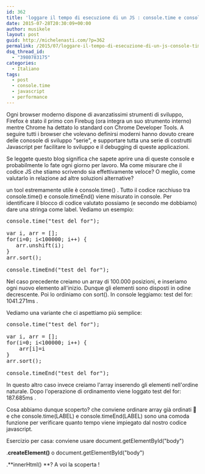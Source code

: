 ```yaml
---
id: 362
title: 'loggare il tempo di esecuzione di un JS : console.time e console.timeEnd'
date: 2015-07-28T20:30:09+00:00
author: musikele
layout: post
guid: http://michelenasti.com/?p=362
permalink: /2015/07/loggare-il-tempo-di-esecuzione-di-un-js-console-time-e-console-timeend/
dsq_thread_id:
  - "3980783175"
categories:
  - Italiano
tags:
  - post
  - console.time
  - javascript
  - performance
---
```

Ogni browser moderno dispone di avanzatissimi strumenti di sviluppo, Firefox è stato il primo con Firebug (ora integra un suo strumento interno) mentre Chrome ha dettato lo standard con Chrome Developer Tools. A seguire tutti i browser che volevano definirsi moderni hanno dovuto creare delle conosole di sviluppo "serie", e supportare tutta una serie di costrutti Javascript per facilitare lo sviluppo e il debugging di queste applicazioni.

Se leggete questo blog significa che sapete aprire una di queste console e probabilmente lo fate ogni giorno per lavoro. Ma come misurare che il codice JS che stiamo scrivendo sia effettivamente veloce? O meglio, come valutarlo in relazione ad altre soluzioni alternative?

un tool estremamente utile è <span class="lang:default decode:true  crayon-inline ">console.time()</span> . Tutto il codice racchiuso tra <span class="lang:default decode:true  crayon-inline ">console.time()</span>  e <span class="lang:default decode:true  crayon-inline ">console.timeEnd()</span>  viene misurato in console. Per identificare il blocco di codice valutato possiamo (e secondo me dobbiamo) dare una stringa come label. Vediamo un esempio:

<pre class="lang:js decode:true">console.time("test del for"); 

var i, arr = []; 
for(i=0; i&lt;100000; i++) { 
   arr.unshift(i); 
} 
arr.sort(); 

console.timeEnd("test del for");</pre>

Nel caso precedente creiamo un array di 100.000 posizioni, e inseriamo ogni nuovo elemento all'inizio. Dunque gli elementi sono disposti in odine decrescente. Poi lo ordiniamo con sort(). In console leggiamo: <span class="lang:default decode:true  crayon-inline ">test del for: 1041.271ms</span> .

Vediamo una variante che ci aspettiamo più semplice:

<pre class="lang:js decode:true">console.time("test del for"); 

var i, arr = []; 
for(i=0; i&lt;100000; i++) { 
    arr[i]=i 
} 
arr.sort(); 

console.timeEnd("test del for");</pre>

In questo altro caso invece creiamo l'array inserendo gli elementi nell'ordine naturale. Dopo l'operazione di ordinamento viene loggato <span class="lang:default decode:true  crayon-inline ">test del for: 187.685ms</span> .

Cosa abbiamo dunque scoperto? che conviene ordinare array già ordinati 🙂 e che console.time(LABEL) e console.timeEnd(LABEL) sono una comoda funzione per verificare quanto tempo viene impiegato dal nostro codice javascript.

Esercizio per casa: conviene usare document.getElementById(<span class="highVAL">"body"</span>)
     
.**createElement()** o document.getElementById(<span class="highVAL">"body"</span>)
    
.**innerHtml()  **? A voi la scoperta !